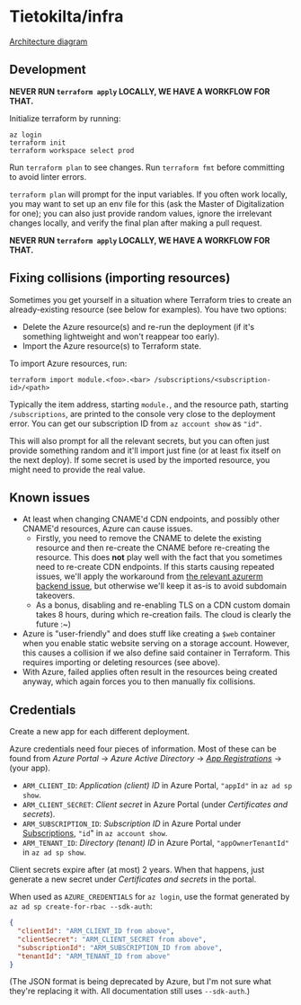 # Tietokilta/infra

[Architecture diagram](https://miro.com/app/board/o9J_lVeCVWw=/)

## Development

**NEVER RUN `terraform apply` LOCALLY, WE HAVE A WORKFLOW FOR THAT.**

Initialize terraform by running:
```shell
az login
terraform init
terraform workspace select prod
```

Run `terraform plan` to see changes. Run `terraform fmt` before committing to avoid linter errors.

`terraform plan` will prompt for the input variables. If you often work locally, you may want to set up an env file
for this (ask the Master of Digitalization for one); you can also just provide random values, ignore the irrelevant
changes locally, and verify the final plan after making a pull request.

**NEVER RUN `terraform apply` LOCALLY, WE HAVE A WORKFLOW FOR THAT.**

## Fixing collisions (importing resources)

Sometimes you get yourself in a situation where Terraform tries to create an already-existing resource (see below
for examples). You have two options:

- Delete the Azure resource(s) and re-run the deployment (if it's something lightweight and won't reappear too early).
- Import the Azure resource(s) to Terraform state.

To import Azure resources, run:

```shell
terraform import module.<foo>.<bar> /subscriptions/<subscription-id>/<path>
```

Typically the item address, starting `module.`, and the resource path, starting `/subscriptions`, are printed to
the console very close to the deployment error. You can get our subscription ID from `az account show` as `"id"`.

This will also prompt for all the relevant secrets, but you can often just provide something random and it'll
import just fine (or at least fix itself on the next deploy). If some secret is used by the imported resource, you
might need to provide the real value.

## Known issues

- At least when changing CNAME'd CDN endpoints, and possibly other CNAME'd resources, Azure can cause issues.
  - Firstly, you need to remove the CNAME to delete the existing resource and then re-create the CNAME before
    re-creating the resource. This does **not** play well with the fact that you sometimes need to re-create CDN
    endpoints. If this starts causing repeated issues, we'll apply the workaround from
    [the relevant azurerm backend issue](https://github.com/hashicorp/terraform-provider-azurerm/issues/11231), but
    otherwise we'll keep it as-is to avoid subdomain takeovers.
  - As a bonus, disabling and re-enabling TLS on a CDN custom domain takes 8 hours, during which re-creation fails.
    The cloud is clearly the future :~)
- Azure is "user-friendly" and does stuff like creating a `$web` container when you enable static website serving on
  a storage account. However, this causes a collision if we also define said container in Terraform. This requires
  importing or deleting resources (see above).
- With Azure, failed applies often result in the resources being created anyway, which again forces you to then
  manually fix collisions.

## Credentials

Create a new app for each different deployment.

Azure credentials need four pieces of information. Most of these can be found from
_Azure Portal_ &rarr; _Azure Active Directory_ &rarr;
[_App Registrations_](https://portal.azure.com/#blade/Microsoft_AAD_IAM/ActiveDirectoryMenuBlade/RegisteredApps)
&rarr; (your app).

- `ARM_CLIENT_ID`: _Application (client) ID_ in Azure Portal, `"appId"` in `az ad sp show`.
- `ARM_CLIENT_SECRET`: _Client secret_ in Azure Portal (under _Certificates and secrets_).
- `ARM_SUBSCRIPTION_ID`: _Subscription ID_ in Azure Portal under
  [Subscriptions](https://portal.azure.com/#blade/Microsoft_Azure_Billing/SubscriptionsBlade),
  `"id`" in `az account show`.
- `ARM_TENANT_ID`: _Directory (tenant) ID_ in Azure Portal, `"appOwnerTenantId"` in `az ad sp show`.

Client secrets expire after (at most) 2 years. When that happens, just generate a new secret under
_Certificates and secrets_ in the portal.

When used as `AZURE_CREDENTIALS` for `az login`, use the format generated by `az ad sp create-for-rbac --sdk-auth`:

```json
{
  "clientId": "ARM_CLIENT_ID from above",
  "clientSecret": "ARM_CLIENT_SECRET from above",
  "subscriptionId": "ARM_SUBSCRIPTION_ID from above",
  "tenantId": "ARM_TENANT_ID from above"
}
```

(The JSON format is being deprecated by Azure, but I'm not sure what they're replacing it with. All documentation still
uses `--sdk-auth`.)
